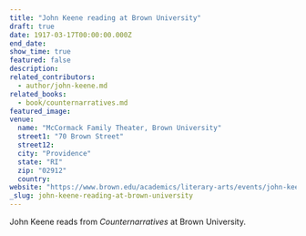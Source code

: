 ```yaml
---
title: "John Keene reading at Brown University"
draft: true
date: 1917-03-17T00:00:00.000Z
end_date:
show_time: true
featured: false
description:
related_contributors:
  - author/john-keene.md
related_books:
  - book/counternarratives.md
featured_image: 
venue:
  name: "McCormack Family Theater, Brown University"
  street1: "70 Brown Street"
  street12:
  city: "Providence"
  state: "RI"
  zip: "02912"
  country:
website: "https://www.brown.edu/academics/literary-arts/events/john-keene"
_slug: john-keene-reading-at-brown-university
---
```


John Keene reads from _Counternarratives_ at Brown University.

